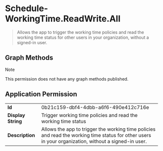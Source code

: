# Schedule-WorkingTime.ReadWrite.All

> Allows the app to trigger the working time policies and read the working time status for other users in your organization, without a signed-in user.
## Graph Methods

> [!NOTE]
> This permission does not have any graph methods published.

## Application Permission
|||
|-|-|
|**Id**|0b21c159-dbf4-4dbb-a6f6-490e412c716e|
|**Display String**|Trigger working time policies and read the working time status|
|**Description**|Allows the app to trigger the working time policies and read the working time status for other users in your organization, without a signed-in user.|
